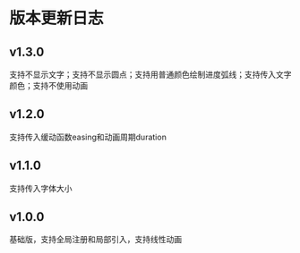 # 版本更新日志

## v1.3.0

支持不显示文字；支持不显示圆点；支持用普通颜色绘制进度弧线；支持传入文字颜色；支持不使用动画

## v1.2.0

支持传入缓动函数easing和动画周期duration

## v1.1.0

支持传入字体大小

## v1.0.0

基础版，支持全局注册和局部引入，支持线性动画
